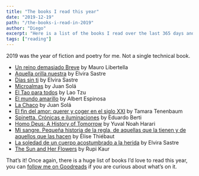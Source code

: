 ```yaml
---
title: "The books I read this year"
date: "2019-12-19"
path: "/the-books-i-read-in-2019"
author: "Diego"
excerpt: "Here is a list of the books I read over the last 365 days and are worth to mention."
tags: ["reading"]
---
```


2019 was the year of fiction and poetry for me. Not a single technical book.

- [Un reino demasiado Breve](https://www.goodreads.com/book/show/36252424-un-reino-demasiado-breve) by Mauro Libertella
- [Aquella orilla nuestra](https://www.goodreads.com/book/show/39320575-aquella-orilla-nuestra) by Elvira Sastre
- [Días sin ti](https://www.goodreads.com/book/show/44279332-d-as-sin-ti) by Elvira Sastre
- [Microalmas](https://www.goodreads.com/book/show/30555383-microalmas) by Juan Solá
- [El Tao para todos](https://www.goodreads.com/book/show/15740070-el-tao-para-todos) by Lao Tzu
- [El mundo amarillo](https://www.goodreads.com/book/show/3483199-el-mundo-amarillo) by Albert Espinosa
- [La Chaco](https://www.goodreads.com/book/show/33258947-la-chaco) by Juan Solá
- [El fin del amor: querer y coger en el siglo XXI](https://www.goodreads.com/book/show/45174180-el-fin-del-amor) by Tamara Tenenbaum
- [Spinetta. Crónicas e iluminaciones](https://www.goodreads.com/book/show/24140157-spinetta-cr-nicas-e-iluminaciones) by Eduardo Berti
- [Homo Deus: A History of Tomorrow](https://www.goodreads.com/book/show/31138556-homo-deus) by Yuval Noah Harari
- [Mi sangre. Pequeña historia de la regla, de aquellas que la tienen y de aquellos que las hacen](https://www.goodreads.com/book/show/41182180-mi-sangre-peque-a-historia-de-la-regla-de-aquellas-que-la-tienen-y-de) by Élise Thiébaut
- [La soledad de un cuerpo acostumbrado a la herida](https://www.goodreads.com/book/show/33387358-la-soledad-de-un-cuerpo-acostumbrado-a-la-herida) by Elvira Sastre
- [The Sun and Her Flowers](https://www.goodreads.com/book/show/36064679-the-sun-and-her-flowers) by Rupi Kaur

That’s it! Once again, there is a huge list of books I’d love to read this year, you can [follow me on Goodreads](https://www.goodreads.com/user/show/46795449-diego-peralta) if you are curious about what’s on it.




